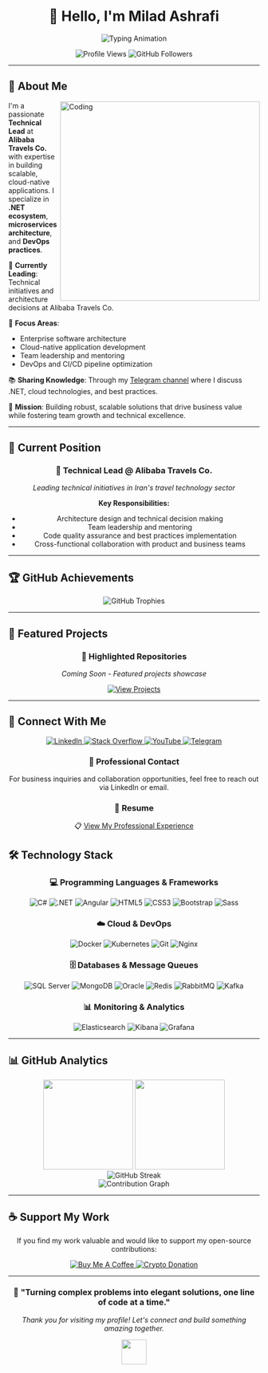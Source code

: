 <div align="center">
  
# 👋 Hello, I'm Milad Ashrafi
  
<img src="https://readme-typing-svg.herokuapp.com?font=Fira+Code&size=22&duration=3000&pause=1000&color=2E96F7&center=true&vCenter=true&width=600&lines=Technical+Lead+%40+Alibaba+Travels+Co.;.NET+%26+Cloud+Architecture+Expert;Docker+%26+Kubernetes+Enthusiast;Building+Scalable+Solutions" alt="Typing Animation" />

<p align="center">
  <img src="https://komarev.com/ghpvc/?username=miladashrafi&label=Profile%20views&color=0e75b6&style=for-the-badge" alt="Profile Views" />
  <img src="https://img.shields.io/github/followers/miladashrafi?label=Followers&style=for-the-badge&color=blue" alt="GitHub Followers" />
</p>

</div>

---

## 🚀 About Me

<img align="right" alt="Coding" width="400" src="https://raw.githubusercontent.com/abhisheknaiidu/abhisheknaiidu/master/code.gif">

I'm a passionate **Technical Lead** at **Alibaba Travels Co.** with expertise in building scalable, cloud-native applications. I specialize in **.NET ecosystem**, **microservices architecture**, and **DevOps practices**.

🔭 **Currently Leading**: Technical initiatives and architecture decisions at Alibaba Travels Co.

💼 **Focus Areas**: 
- Enterprise software architecture
- Cloud-native application development
- Team leadership and mentoring
- DevOps and CI/CD pipeline optimization

📚 **Sharing Knowledge**: Through my [Telegram channel](https://t.me/dotnetmax) where I discuss .NET, cloud technologies, and best practices.

🎯 **Mission**: Building robust, scalable solutions that drive business value while fostering team growth and technical excellence.

---

## 💼 Current Position

<div align="center">
  
### 🏢 Technical Lead @ Alibaba Travels Co.
*Leading technical initiatives in Iran's travel technology sector*

**Key Responsibilities:**
- Architecture design and technical decision making
- Team leadership and mentoring
- Code quality assurance and best practices implementation
- Cross-functional collaboration with product and business teams

</div>

---

## 🏆 GitHub Achievements

<div align="center">
  <img src="https://github-profile-trophy.vercel.app/?username=miladashrafi&theme=tokyonight&column=4&margin-w=15&margin-h=15&no-bg=true&no-frame=true" alt="GitHub Trophies" />
</div>

---

## 🚀 Featured Projects

<div align="center">

### 🌟 Highlighted Repositories
*Coming Soon - Featured projects showcase*

<p>
  <a href="https://github.com/miladashrafi?tab=repositories&sort=stargazers">
    <img src="https://img.shields.io/badge/View%20All%20Projects-000000?style=for-the-badge&logo=github&logoColor=white" alt="View Projects" />
  </a>
</p>

</div>

---

## 🤝 Connect With Me

<div align="center">

<p>
  <a href="https://linkedin.com/in/miladashrafi" target="_blank">
    <img src="https://img.shields.io/badge/LinkedIn-0077B5?style=for-the-badge&logo=linkedin&logoColor=white" alt="LinkedIn" />
  </a>
  <a href="https://stackoverflow.com/users/milad-ashrafi" target="_blank">
    <img src="https://img.shields.io/badge/Stack_Overflow-FE7A16?style=for-the-badge&logo=stack-overflow&logoColor=white" alt="Stack Overflow" />
  </a>
  <a href="https://www.youtube.com/channel/UChF0drWUoeCfLxcgAXOC_Yg" target="_blank">
    <img src="https://img.shields.io/badge/YouTube-FF0000?style=for-the-badge&logo=youtube&logoColor=white" alt="YouTube" />
  </a>
  <a href="https://t.me/dotnetmax" target="_blank">
    <img src="https://img.shields.io/badge/Telegram-2CA5E0?style=for-the-badge&logo=telegram&logoColor=white" alt="Telegram" />
  </a>
</p>

### 📧 Professional Contact
For business inquiries and collaboration opportunities, feel free to reach out via LinkedIn or email.

### 📄 Resume
📋 [View My Professional Experience](https://github.com/miladashrafi/personal/blob/0a24aa71d17b87dd0e9bd67be516302f8b311662/Milad-Ashrafi-Resume.pdf)

</div>

## 🛠️ Technology Stack

<div align="center">

### 💻 Programming Languages & Frameworks
<p>
  <img src="https://img.shields.io/badge/C%23-239120?style=for-the-badge&logo=c-sharp&logoColor=white" alt="C#" />
  <img src="https://img.shields.io/badge/.NET-5C2D91?style=for-the-badge&logo=.net&logoColor=white" alt=".NET" />
  <img src="https://img.shields.io/badge/Angular-DD0031?style=for-the-badge&logo=angular&logoColor=white" alt="Angular" />
  <img src="https://img.shields.io/badge/HTML5-E34F26?style=for-the-badge&logo=html5&logoColor=white" alt="HTML5" />
  <img src="https://img.shields.io/badge/CSS3-1572B6?style=for-the-badge&logo=css3&logoColor=white" alt="CSS3" />
  <img src="https://img.shields.io/badge/Bootstrap-563D7C?style=for-the-badge&logo=bootstrap&logoColor=white" alt="Bootstrap" />
  <img src="https://img.shields.io/badge/Sass-CC6699?style=for-the-badge&logo=sass&logoColor=white" alt="Sass" />
</p>

### ☁️ Cloud & DevOps
<p>
  <img src="https://img.shields.io/badge/Docker-2496ED?style=for-the-badge&logo=docker&logoColor=white" alt="Docker" />
  <img src="https://img.shields.io/badge/Kubernetes-326CE5?style=for-the-badge&logo=kubernetes&logoColor=white" alt="Kubernetes" />
  <img src="https://img.shields.io/badge/Git-F05032?style=for-the-badge&logo=git&logoColor=white" alt="Git" />
  <img src="https://img.shields.io/badge/nginx-%23009639.svg?style=for-the-badge&logo=nginx&logoColor=white" alt="Nginx" />
</p>

### 🗄️ Databases & Message Queues
<p>
  <img src="https://img.shields.io/badge/Microsoft%20SQL%20Server-CC2927?style=for-the-badge&logo=microsoft%20sql%20server&logoColor=white" alt="SQL Server" />
  <img src="https://img.shields.io/badge/MongoDB-4EA94B?style=for-the-badge&logo=mongodb&logoColor=white" alt="MongoDB" />
  <img src="https://img.shields.io/badge/Oracle-F80000?style=for-the-badge&logo=oracle&logoColor=white" alt="Oracle" />
  <img src="https://img.shields.io/badge/Redis-DC382D?style=for-the-badge&logo=redis&logoColor=white" alt="Redis" />
  <img src="https://img.shields.io/badge/RabbitMQ-FF6600?style=for-the-badge&logo=rabbitmq&logoColor=white" alt="RabbitMQ" />
  <img src="https://img.shields.io/badge/Apache%20Kafka-000?style=for-the-badge&logo=apachekafka" alt="Kafka" />
</p>

### 📊 Monitoring & Analytics
<p>
  <img src="https://img.shields.io/badge/Elasticsearch-005571?style=for-the-badge&logo=elasticsearch" alt="Elasticsearch" />
  <img src="https://img.shields.io/badge/Kibana-005571?style=for-the-badge&logo=kibana" alt="Kibana" />
  <img src="https://img.shields.io/badge/Grafana-F46800?style=for-the-badge&logo=grafana&logoColor=white" alt="Grafana" />
</p>

</div>

---

## 📊 GitHub Analytics

<div align="center">

<img height="180em" src="https://github-readme-stats.vercel.app/api?username=miladashrafi&show_icons=true&theme=tokyonight&include_all_commits=true&count_private=true"/>
<img height="180em" src="https://github-readme-stats.vercel.app/api/top-langs/?username=miladashrafi&layout=compact&langs_count=8&theme=tokyonight"/>

</div>

<div align="center">
  <img src="https://github-readme-streak-stats.herokuapp.com/?user=miladashrafi&theme=tokyonight" alt="GitHub Streak" />
</div>

<div align="center">
  <img src="https://github-readme-activity-graph.vercel.app/graph?username=miladashrafi&theme=tokyo-night&hide_border=true" alt="Contribution Graph" />
</div>

---

## ☕ Support My Work

<div align="center">

If you find my work valuable and would like to support my open-source contributions:

<p>
  <a href="https://www.buymeacoffee.com/miladashrafi" target="_blank">
    <img src="https://img.shields.io/badge/Buy_Me_A_Coffee-FFDD00?style=for-the-badge&logo=buy-me-a-coffee&logoColor=black" alt="Buy Me A Coffee" />
  </a>
  <a href="https://nowpayments.io/payment/?iid=5801156041" target="_blank">
    <img src="https://img.shields.io/badge/Crypto_Donation-000000?style=for-the-badge&logo=bitcoin&logoColor=white" alt="Crypto Donation" />
  </a>
</p>

</div>

---

<div align="center">
  
### 🌟 "Turning complex problems into elegant solutions, one line of code at a time."

*Thank you for visiting my profile! Let's connect and build something amazing together.*

<img src="https://raw.githubusercontent.com/abhisheknaiidu/abhisheknaiidu/master/code.gif" width="50" />

</div>
